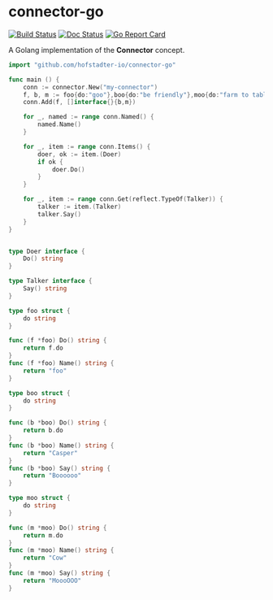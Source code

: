 # connector-go

[![Build Status](https://travis-ci.org/hofstadter-io/connector-go.svg?branch=master)](https://travis-ci.org/hofstadter-io/connector-go)
[![Doc Status](https://godoc.org/github.com/hofstadter-io/connector-go?status.png)](https://godoc.org/github.com/hofstadter-io/connector-go)
[![Go Report Card](https://goreportcard.com/badge/github.com/hofstadter-io/connector-go)](https://goreportcard.com/report/github.com/hofstadter-io/connector-go)


A Golang implementation of the __Connector__ concept.

```go
import "github.com/hofstadter-io/connector-go"

func main () {
    conn := connector.New("my-connector")
    f, b, m := foo{do:"goo"},boo{do:"be friendly"},moo{do:"farm to table"}
    conn.Add(f, []interface{}{b,m})

    for _, named := range conn.Named() {
        named.Name()
    }

    for _, item := range conn.Items() {
        doer, ok := item.(Doer)
        if ok {
            doer.Do()
        }
    }

    for _, item := range conn.Get(reflect.TypeOf(Talker)) {
        talker := item.(Talker)
        talker.Say()
    }
}


type Doer interface {
    Do() string
}

type Talker interface {
    Say() string
}

type foo struct {
    do string
}

func (f *foo) Do() string {
    return f.do
}
func (f *foo) Name() string {
    return "foo"
}

type boo struct {
    do string
}

func (b *boo) Do() string {
    return b.do
}
func (b *boo) Name() string {
    return "Casper"
}
func (b *boo) Say() string {
    return "Boooooo"
}

type moo struct {
    do string
}

func (m *moo) Do() string {
    return m.do
}
func (m *moo) Name() string {
    return "Cow"
}
func (m *moo) Say() string {
    return "MoooOOO"
}
```
